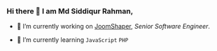 ### Hi there 👋 I am **Md Siddiqur Rahman**,  
- 🔭 I’m currently working on [JoomShaper](https://joomshaper.com), *Senior Software Engineer*.

- 🌱 I’m currently learning `JavaScript` `PHP`

<!--
**siddik-web/siddik-web** is a ✨ _special_ ✨ repository because its `README.md` (this file) appears on your GitHub profile.

Here are some ideas to get you started:

- 🔭 I’m currently working on ...
- 🌱 I’m currently learning ...
- 👯 I’m looking to collaborate on ...
- 🤔 I’m looking for help with ...
- 💬 Ask me about ...
- 📫 How to reach me: ...
- 😄 Pronouns: ...
- ⚡ Fun fact: ...
-->
